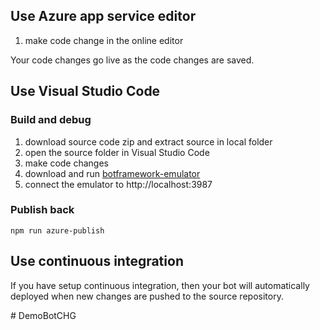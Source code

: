 ## Use Azure app service editor

1. make code change in the online editor

Your code changes go live as the code changes are saved.

## Use Visual Studio Code
 
### Build and debug
1. download source code zip and extract source in local folder
2. open the source folder in  Visual Studio Code
3. make code changes
4. download and run [botframework-emulator](https://emulator.botframework.com/)
5. connect the emulator to http://localhost:3987

### Publish back

```
npm run azure-publish
```

## Use continuous integration

If you have setup continuous integration, then your bot will automatically deployed when new changes are pushed to the source repository.



#   D e m o B o t C H G 
 
 
